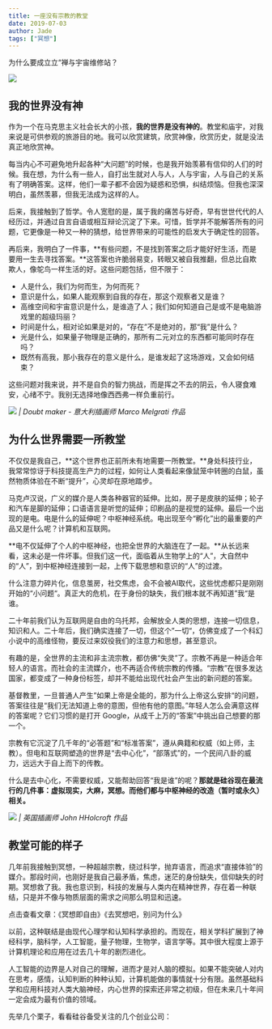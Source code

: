 ```yaml
---
title: 一座没有宗教的教堂
date: 2019-07-03
author: Jade
tags: ["冥想"]
---
```


为什么要成⽴立“禅与宇宙维修站？

<!--more-->

![](https://cosmosrepair-1257028016.cos.ap-beijing.myqcloud.com/2019-07-03-2951562128144_.pic_hd.jpg)

## 我的世界没有神 


作为一个在马克思主义社会长大的小孩，**我的世界是没有神的**。教堂和庙宇，对我来说是可供参观的旅游目的地。我可以欣赏建筑，欣赏神像，欣赏历史，就是没法真正地欣赏神。

每当内心不可避免地升起各种“大问题”的时候，也是我开始羡慕有信仰的人们的时候。我在想，为什么有一些人，自打出生就对人与人，人与宇宙，人与自己的关系有了明确答案。这样，他们一辈子都不会因为疑惑和恐惧，纠结烦恼。但我也深深明白，虽然羡慕，但我无法成为这样的人。



后来，我接触到了哲学。令人宽慰的是，属于我的痛苦与好奇，早有世世代代的人经历过，并通过自言自语或相互辩论沉淀了下来。可惜，哲学并不能解答所有的问题，它更像是一种又一种的猜想，给世界带来的可能性的启发大于确定性的回答。



再后来，我明白了一件事，**有些问题，不是找到答案之后才能好好生活，而是要用一生去寻找答案。**这答案也许脆弱易变，转眼又被自我推翻，但总比自欺欺人，像鸵鸟一样生活的好。这些问题包括，但不限于：

- 人是什么，我们为何而生，为何而死？
- 意识是什么，如果人能观察到自我的存在，那这个观察者又是谁？
- 高维空间和宇宙意识是什么，是谁造了人；我们如何知道自己是或不是电脑游戏里的超级玛丽？
- 时间是什么，相对论如果是对的，“存在”不是绝对的，那“我”是什么？
- 光是什么，如果量子物理是正确的，那所有二元对立的东西都可能同时存在吗？
- 既然有高我，那小我存在的意义是什么，是谁发起了这场游戏，又会如何结束？

这些问题对我来说，并不是自负的智力挑战，而是挥之不去的阴云，令人寝食难安，心绪不宁。我别无选择地像西西弗一样负重前行。

![](https://cosmosrepair-1257028016.cos.ap-beijing.myqcloud.com/2019-07-03-2911562128127_.pic_hd.jpg)
*| Doubt maker - 意大利插画师 Marco Melgrati 作品*

##  为什么世界需要一所教堂 

不仅仅是我自己，**这个世界也正前所未有地需要一所教堂。**身处科技行业，我常常惊讶于科技提高生产力的过程，如何让人类看起来像鼠笼中转圈的白鼠，虽然物质体验在不断“提升”，心灵却在原地踏步。

马克卢汉说，广义的媒介是人类各种器官的延伸。比如，房子是皮肤的延伸；轮子和汽车是脚的延伸；口语语言是听觉的延伸；印刷品的是视觉的延伸。最后一个出现的是电。电是什么的延伸呢？中枢神经系统。电出现至今“孵化”出的最重要的产品又是什么呢？计算机和互联网。

**电不仅延伸了个人的中枢神经，也把全世界的大脑连在了一起。**从长远来看，这未必是一件坏事。但我们这一代，面临着从生物学上的“人”，大自然中的“人”，到中枢神经连接到一起，上传下载思想和意识的“人”的过渡。

什么注意力碎片化，信息茧房，社交焦虑，会不会被AI取代，这些忧虑都只是刚刚开始的“小问题“。真正大的危机，在于身份的缺失，我们根本就不再知道”我“是谁。

二十年前我们认为互联网是自由的乌托邦，会解放全人类的思想，连接一切信息，知识和人。二十年后，我们确实连接了一切，但这个”一切“，仿佛变成了一个科幻小说中的高维怪物，要反过来奴役我们的注意力和思想，甚至意识。

有趣的是，全世界的主流和非主流宗教，都仿佛“失灵”了。宗教不再是一种适合年轻人的语言。而社会的主流媒介，也不再适合传统宗教的传播。“宗教”在很多发达国家，都变成了一种身份标签，却并不能给出现代社会产生出的新问题的答案。

基督教里，一旦普通人产生”如果上帝是全能的，那为什么上帝这么安排“的问题，答案往往是“我们无法知道上帝的意图，但他有他的意图。”年轻人怎么会满意这样的答案呢？它们习惯的是打开 Google，从成千上万的“答案”中挑出自己想要的那一个。

宗教有它沉淀了几千年的“必答题”和“标准答案”，遵从典籍和权威（如上师，主教）。但电和互联网塑造的世界是“去中心化”，“部落式”的，一个民间八卦的威力，远远大于自上而下的传教。

什么是去中心化，不需要权威，又能帮助回答“我是谁”的呢？**那就是硅谷现在最流行的几件事：虚拟现实，大麻，冥想。而他们都与中枢神经的改造（暂时或永久）相关。**

![](https://cosmosrepair-1257028016.cos.ap-beijing.myqcloud.com/2019-07-03-2901562128121_.pic.jpg)
*| 英国插画师 John HHolcroft 作品*

## 教堂可能的样子 


几年前我接触到冥想，一种超越宗教，绕过科学，抛弃语言，而追求“直接体验”的媒介。那段时间，也刚好是我自己最矛盾，焦虑，迷茫的身份缺失，信仰缺失的时期。冥想救了我。我也意识到，科技的发展与人类内在精神世界，存在着一种联结，只是并不像与物质层面的需求之间那么明显和迅速。

点击查看文章：《冥想即自由》《去冥想吧，别问为什么》



以前，这种联结是由现代心理学和认知科学承担的。而现在，相关学科扩展到了神经科学，脑科学，人工智能，量子物理，生物学，语言学等。其中很大程度上源于计算机理论和应用在过去几十年的剧烈进化。



人工智能的边界是人对自己的理解，进而才是对人脑的模拟。如果不能突破人对内在思考，感情，认知判断的种种认知，计算机能做的事情就十分有限。虽然基础科学和应用科技对人类大脑神经，内心世界的探索还非常之初级，但在未来几十年间一定会成为最有价值的领域。



先举几个栗子，看看硅谷备受关注的几个创业公司：